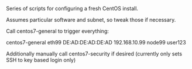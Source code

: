 Series of scripts for configuring a fresh CentOS install. 

Assumes particular software and subnet, so tweak those if necessary.

Call centos7-general to trigger everything:

centos7-general eth99 DE:AD:DE:AD:DE:AD 192.168.10.99 node99 user123

Additionally manually call centos7-security if desired (currently only sets SSH to key based login only)
